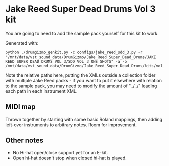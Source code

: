 # Jake Reed Super Dead Drums Vol 3 kit

You are going to need to add the sample pack yourself for this kit to work.

Generated with:

```
python ./drumgizmo_genkit.py -c configs/jake_reed_sdd_3.py -r "/mnt/data/vst_sound_data/DrumGizmo/Jake_Reed_Super_Dead_Drums/JAKE REED SUPER DEAD DRUMS VOL 3/SDD VOL 3 ONE SHOTS" -a -o /mnt/data/vst_sound_data/DrumGizmo/Jake_Reed_Super_Dead_Drums/kits/vol_3
```

Note the relative paths here, putting the XMLs outside a collection folder with multiple Jake Reed packs - if you want to put it elsewhere with relation to the sample pack, you may need to modify the amount of "../../" leading each path in each instrument XML.

## MIDI map

Thrown together by starting with some basic Roland mappings, then adding left-over instruments to arbitrary notes. Room for improvement.

## Other notes

* No Hi-hat open/close support yet for an E-kit.
* Open hi-hat doesn't stop when closed hi-hat is played.
